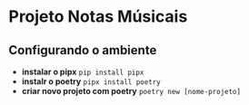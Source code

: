 # Projeto Notas Músicais

## Configurando o ambiente

- **instalar o pipx** `pip install pipx`
- **instalr o poetry** `pipx install poetry`
- **criar novo projeto com poetry** `poetry new [nome-projeto]`
